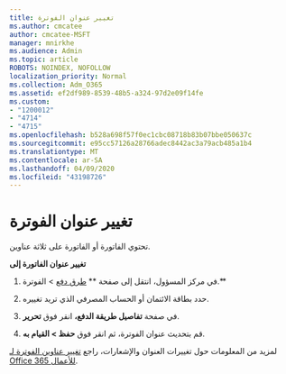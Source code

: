 ```yaml
---
title: تغيير عنوان الفوترة
ms.author: cmcatee
author: cmcatee-MSFT
manager: mnirkhe
ms.audience: Admin
ms.topic: article
ROBOTS: NOINDEX, NOFOLLOW
localization_priority: Normal
ms.collection: Adm_O365
ms.assetid: ef2df989-8539-48b5-a324-97d2e09f14fe
ms.custom:
- "1200012"
- "4714"
- "4715"
ms.openlocfilehash: b528a698f57f0ec1cbc08718b83b07bbe050637c
ms.sourcegitcommit: e95cc57126a28766adec8442ac3a79acb485a1b4
ms.translationtype: MT
ms.contentlocale: ar-SA
ms.lasthandoff: 04/09/2020
ms.locfileid: "43198726"
---
```

# <a name="change-your-billing-address"></a>تغيير عنوان الفوترة

تحتوي الفاتورة أو الفاتورة على ثلاثة عناوين. 

**تغيير عنوان الفاتورة إلى**

1. في مركز المسؤول، انتقل إلى صفحة ** [طرق دفع](https://go.microsoft.com/fwlink/p/?linkid=2018806) > الفوترة.** 

2. حدد بطاقة الائتمان أو الحساب المصرفي الذي تريد تغييره. 

3. في صفحة **تفاصيل طريقة الدفع،** انقر فوق **تحرير**. 

4. قم بتحديث عنوان الفوترة، ثم انقر فوق **حفظ > القيام به**. 

لمزيد من المعلومات حول تغييرات العنوان والإشعارات، راجع [تغيير عناوين الفوترة لـ Office 365 للأعمال](https://docs.microsoft.com/microsoft-365/commerce/billing-and-payments/change-your-billing-addresses?view=o365-worldwide). 
